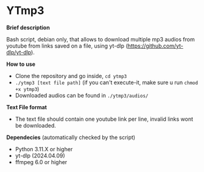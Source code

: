 # YTmp3
**Brief description**

Bash script, debian only, that allows to download multiple mp3 audios from youtube from links saved on a file, using yt-dlp (https://github.com/yt-dlp/yt-dlp).

**How to use**

 - Clone the repository and go inside, `cd ytmp3`
 - `./ytmp3 [text file path]` (if you can't execute-it, make sure u run `chmod +x ytmp3`)
 - Downloaded audios can be found in `./ytmp3/audios/`

**Text File format**
 - The text file should contain one youtube link per line, invalid links wont be downloaded.

**Dependecies** (automatically checked by the script)
 - Python 3.11.X or higher
 - yt-dlp (2024.04.09)
 - ffmpeg 6.0 or higher




